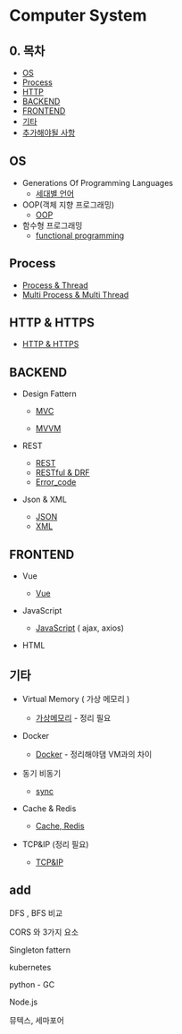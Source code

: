 # Computer System

## 0. 목차

* [OS](#OS)
* [Process](#Process)
* [HTTP](#HTTP&HTTPS)
* [BACKEND](#BACKEND)
* [FRONTEND](#FRONTEND)
* [기타](#기타)
* [추가해야될 사항](#add)



## OS

* Generations Of Programming Languages
  * [세대별 언어](CS/languages.md)
* OOP(객체 지향 프로그래밍)
  * [OOP](CS/OOP.md)
* 함수형 프로그래밍
  * [functional programming](CS/functional_programming.md)

## Process

* [Process & Thread](CS/process&thread.md)
* [Multi Process & Multi Thread](CS/multiprocess.md)



## HTTP & HTTPS

* [HTTP & HTTPS](CS/HTTP.md)



## BACKEND

* Design Fattern

  * [MVC](CS/MVC.md)

  * [MVVM](CS/MVVM.md)

* REST

  * [REST](CS/REST.md)
  * [RESTful & DRF](CS/REST++.md)
  * [Error_code](CS/error_code.md)
  
  
  
* Json  & XML 

  * [JSON](CS/json.md)
  * [XML](xml.md)

  

## FRONTEND

* Vue
  
  * [Vue](CS/Vue.md)
  
* JavaScript
  
  * [JavaScript](CS/JavaScript.md) ( ajax, axios)
  
* HTML

  


## 기타

* Virtual Memory ( 가상 메모리 )
  * [가상메모리](CS/VirtualMemory.md) - 정리 필요

* Docker
  * [Docker](CS/docker.md) - 정리해야댐 VM과의 차이

* 동기 비동기
  * [sync](CS/sync.md)

* Cache & Redis
  * [Cache, Redis](CS/Cache&Redis.md)

* TCP&IP (정리 필요)
  * [TCP&IP](CS/TCP&IP.md)



## add

DFS , BFS 비교

CORS 와 3가지 요소

Singleton fattern

kubernetes

python - GC

Node.js

뮤텍스, 세마포어

